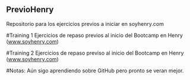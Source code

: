 ## PrevioHenry
Repositorio para los ejercicios previos a iniciar en soyhenry.com

#Training 1
Ejercicios de repaso previos al inicio del Bootcamp en Henry (www.soyhenry.com)

#Training 2
Ejercicios de repaso previso al inicio del Bootcamp en Henry (www.soyhenry.com)

#Notas:
Aún sigo aprendiendo sobre GitHub pero pronto se veran mejor.
